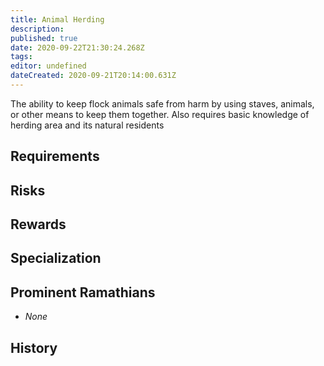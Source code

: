 ```yaml
---
title: Animal Herding
description: 
published: true
date: 2020-09-22T21:30:24.268Z
tags: 
editor: undefined
dateCreated: 2020-09-21T20:14:00.631Z
---
```


The ability to keep flock animals safe from harm by using staves, animals, or other means to keep them together. Also requires basic knowledge of herding area and its natural residents

## Requirements

## Risks

## Rewards

## Specialization

## Prominent Ramathians

- *None*

## History

